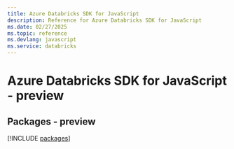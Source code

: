 ```yaml
---
title: Azure Databricks SDK for JavaScript
description: Reference for Azure Databricks SDK for JavaScript
ms.date: 02/27/2025
ms.topic: reference
ms.devlang: javascript
ms.service: databricks
---
```

# Azure Databricks SDK for JavaScript - preview
## Packages - preview
[!INCLUDE [packages](databricks-index.md)]